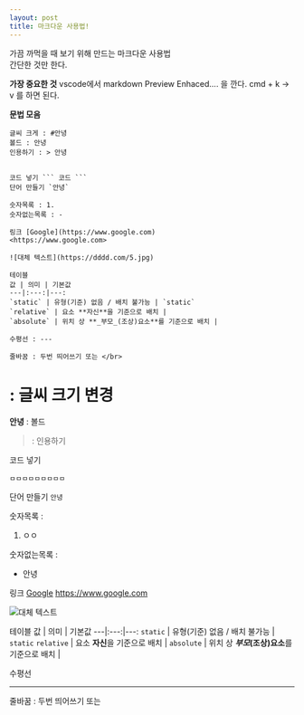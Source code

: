 ```yaml
---
layout: post
title: 마크다운 사용법!
---
```


가끔 까먹을 때 보기 위해 만드는 마크다운 사용법  
간단한 것만 한다.  

**가장 중요한 것**
vscode에서 markdown Preview Enhaced.... 을 깐다.
cmd + k -> v 를 하면 된다.

**문법 모음**
 
```
글씨 크게 : #안녕
볼드 : 안녕
인용하기 : > 안녕


코드 넣기 ``` 코드 ```
단어 만들기 `안녕`

숫자목록 : 1.
숫자없는목록 : -

링크 [Google](https://www.google.com)
<https://www.google.com>

![대체 텍스트](https://dddd.com/5.jpg)

테이블
값 | 의미 | 기본값
---|:---:|---:
`static` | 유형(기준) 없음 / 배치 불가능 | `static`
`relative` | 요소 **자신**을 기준으로 배치 |
`absolute` | 위치 상 **_부모_(조상)요소**를 기준으로 배치 |

수평선 : ---

줄바꿈 : 두번 띄어쓰기 또는 </br>

```

# : 글씨 크기 변경
**안녕** : 볼드
> : 인용하기


코드 넣기
```
ㅁㅁㅁㅁㅁㅁㅁㅁㅁ
 ```

단어 만들기 `안녕`

숫자목록 :
1. ㅇㅇ

숫자없는목록 :
- 안녕

링크 [Google](https://www.google.com)
<https://www.google.com>

![대체 텍스트](https://dddd.com/5.jpg)

테이블
값 | 의미 | 기본값
---|:---:|---:
`static` | 유형(기준) 없음 / 배치 불가능 | `static`
`relative` | 요소 **자신**을 기준으로 배치 |
`absolute` | 위치 상 **_부모_(조상)요소**를 기준으로 배치 |

수평선

---




줄바꿈 : 두번 띄어쓰기 또는 </br>

